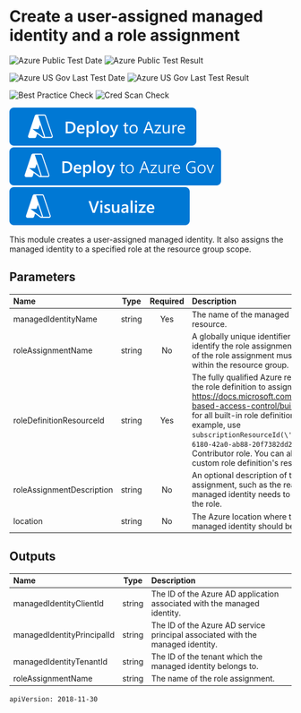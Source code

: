 # Create a user-assigned managed identity and a role assignment

![Azure Public Test Date](https://azurequickstartsservice.blob.core.windows.net/badges/modules/Microsoft.ManagedIdentity/UserAssignedManagedIdentityWithRoleAssignment/1.0/PublicLastTestDate.svg)
![Azure Public Test Result](https://azurequickstartsservice.blob.core.windows.net/badges/modules/Microsoft.ManagedIdentity/UserAssignedManagedIdentityWithRoleAssignment/1.0/PublicDeployment.svg)

![Azure US Gov Last Test Date](https://azurequickstartsservice.blob.core.windows.net/badges/modules/Microsoft.ManagedIdentity/UserAssignedManagedIdentityWithRoleAssignment/1.0/FairfaxLastTestDate.svg)
![Azure US Gov Last Test Result](https://azurequickstartsservice.blob.core.windows.net/badges/modules/Microsoft.ManagedIdentity/UserAssignedManagedIdentityWithRoleAssignment/1.0/FairfaxDeployment.svg)

![Best Practice Check](https://azurequickstartsservice.blob.core.windows.net/badges/modules/Microsoft.ManagedIdentity/UserAssignedManagedIdentityWithRoleAssignment/1.0/BestPracticeResult.svg)
![Cred Scan Check](https://azurequickstartsservice.blob.core.windows.net/badges/modules/Microsoft.ManagedIdentity/UserAssignedManagedIdentityWithRoleAssignment/1.0/CredScanResult.svg)

[![Deploy To Azure](https://raw.githubusercontent.com/Azure/azure-quickstart-templates/master/1-CONTRIBUTION-GUIDE/images/deploytoazure.svg?sanitize=true)](https://portal.azure.com/#create/Microsoft.Template/uri/https%3A%2F%2Fraw.githubusercontent.com%2FAzure%2Fazure-quickstart-templates%2Fmaster%2Fmodules/Microsoft.ManagedIdentity/UserAssignedManagedIdentityWithRoleAssignment/1.0%2Fazuredeploy.json)
[![Deploy To Azure Gov](https://raw.githubusercontent.com/Azure/azure-quickstart-templates/master/1-CONTRIBUTION-GUIDE/images/deploytoazuregov.svg?sanitize=true)](https://portal.azure.us/#create/Microsoft.Template/uri/https%3A%2F%2Fraw.githubusercontent.com%2FAzure%2Fazure-quickstart-templates%2Fmaster%2Fmodules/Microsoft.ManagedIdentity/UserAssignedManagedIdentityWithRoleAssignment/1.0%2Fazuredeploy.json)
[![Visualize](https://raw.githubusercontent.com/Azure/azure-quickstart-templates/master/1-CONTRIBUTION-GUIDE/images/visualizebutton.svg?sanitize=true)](http://armviz.io/#/?load=https%3A%2F%2Fraw.githubusercontent.com%2FAzure%2Fazure-quickstart-templates%2Fmaster%2Fmodules/Microsoft.ManagedIdentity/UserAssignedManagedIdentityWithRoleAssignment/1.0%2Fazuredeploy.json)

This module creates a user-assigned managed identity. It also assigns the managed identity to a specified role at the resource group scope.

## Parameters

| Name | Type | Required | Description |
| :------------- | :----------: | :----------: | :------------- |
| managedIdentityName | string | Yes | The name of the managed identity resource. |
| roleAssignmentName | string | No | A globally unique identifier (GUID) to identify the role assignment. The name of the role assignment must be unique within the resource group. |
| roleDefinitionResourceId | string | Yes | The fully qualified Azure resource ID of the role definition to assign. See https://docs.microsoft.com/azure/role-based-access-control/built-in-roles for all built-in role definitions. For example, use `subscriptionResourceId(\'b24988ac-6180-42a0-ab88-20f7382dd24c\'` for the Contributor role. You can also use a custom role definition\'s resource ID. |
| roleAssignmentDescription | string | No | An optional description of the role assignment, such as the reason this managed identity needs to be granted the role. |
| location | string | No | The Azure location where the managed identity should be created. |

## Outputs

| Name | Type | Description |
| :------------- | :----------: | :------------- |
| managedIdentityClientId | string | The ID of the Azure AD application associated with the managed identity. |
| managedIdentityPrincipalId | string | The ID of the Azure AD service principal associated with the managed identity. |
| managedIdentityTenantId | string | The ID of the tenant which the managed identity belongs to. |
| roleAssignmentName | string | The name of the role assignment. |

```apiVersion: 2018-11-30```

